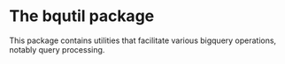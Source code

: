 # The bqutil package

This package contains utilities that facilitate various bigquery
operations, notably query processing.


